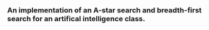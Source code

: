 ### An implementation of an A-star search and breadth-first search for an artifical intelligence class.
